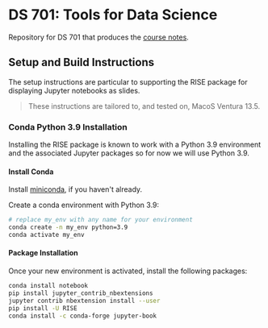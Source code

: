 # DS 701: Tools for Data Science

Repository for DS 701 that produces the [course notes](https://mcrovella.github.io/DS701-Tools-for-Data-Science).

## Setup and Build Instructions

The setup instructions are particular to supporting the RISE package for displaying Jupyter notebooks as slides.

> These instructions are tailored to, and tested on, MacoS Ventura 13.5.

### Conda Python 3.9 Installation

Installing the RISE package is known to work with a Python 3.9 environment and the associated Jupyter packages so for now we will use Python 3.9.

#### Install Conda
Install [miniconda](https://docs.conda.io/en/latest/miniconda.html), if you haven't already.

Create a conda environment with Python 3.9:

```sh
# replace my_env with any name for your environment
conda create -n my_env python=3.9
conda activate my_env
```

#### Package Installation

Once your new environment is activated, install the following packages:

```sh
conda install notebook
pip install jupyter_contrib_nbextensions
jupyter contrib nbextension install --user
pip install -U RISE
conda install -c conda-forge jupyter-book
```
